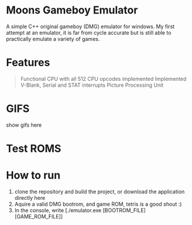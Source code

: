# Moons Gameboy Emulator
A simple C++ original gameboy (DMG) emulator for windows.
My first attempt at an emulator, it is far from cycle accurate but is still able to
practically emulate a variety of games.

# Features
> Functional CPU with all 512 CPU opcodes implemented
> Implemented V-Blank, Serial and STAT interrupts
> Picture Processing Unit

# GIFS
show gifs here

# Test ROMS

# How to run
1) clone the repository and build the project, or download the application directly here
2) Aquire a valid DMG bootrom, and game ROM, tetris is a good shout :)
3) In the console, write [./emulator.exe [BOOTROM_FILE] [GAME_ROM_FILE]]
